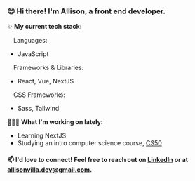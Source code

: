 ### 😊 Hi there! I'm Allison, a front end developer.

✨ **My current tech stack:**

&emsp;Languages: 
- JavaScript

&emsp;Frameworks & Libraries: 
- React, Vue, NextJS

&emsp;CSS Frameworks:
- Sass, Tailwind

👩🏻‍💻 **What I'm working on lately:**
- Learning NextJS
- Studying an intro computer science course, [CS50](https://cs50.harvard.edu/x/2022/ "CS50")

#### 📫 I'd love to connect! Feel free to reach out on [LinkedIn](https://www.linkedin.com/in/allisonvilla/ "Link to my LinkedIn profile") or at allisonvilla.dev@gmail.com.
